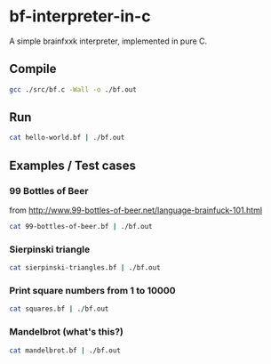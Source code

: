 # bf-interpreter-in-c

A simple brainfxxk interpreter, implemented in pure C.

## Compile

```bash
gcc ./src/bf.c -Wall -o ./bf.out
```

## Run

```bash
cat hello-world.bf | ./bf.out
```

## Examples / Test cases

### 99 Bottles of Beer

from <http://www.99-bottles-of-beer.net/language-brainfuck-101.html>

```bash
cat 99-bottles-of-beer.bf | ./bf.out
```

### Sierpinski triangle

```bash
cat sierpinski-triangles.bf | ./bf.out
```

### Print square numbers from 1 to 10000

```bash
cat squares.bf | ./bf.out
```

### Mandelbrot (what's this?)

```bash
cat mandelbrot.bf | ./bf.out
```

